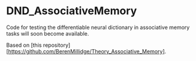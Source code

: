 # DND_AssociativeMemory

Code for testing the differentiable neural dictionary in associative memory tasks will soon become available.

Based on [this repository][https://github.com/BerenMillidge/Theory_Associative_Memory].
